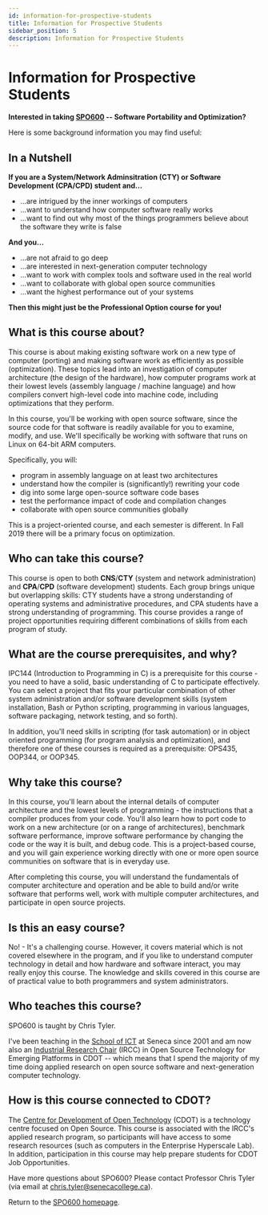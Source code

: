 ```yaml
---
id: information-for-prospective-students
title: Information for Prospective Students
sidebar_position: 5
description: Information for Prospective Students
---
```


# Information for Prospective Students

**Interested in taking [SPO600](../landing-page.md) -- Software Portability and Optimization?**

Here is some background information you may find useful:

## In a Nutshell

**If you are a System/Network Adminsitration (CTY) or Software Development (CPA/CPD) student and...**

- ...are intrigued by the inner workings of computers
- ...want to understand how computer software really works
- ...want to find out why most of the things programmers believe about the software they write is false

**And you...**

- ...are not afraid to go deep
- ...are interested in next-generation computer technology
- ...want to work with complex tools and software used in the real world
- ...want to collaborate with global open source communities
- ...want the highest performance out of your systems

**Then this might just be the Professional Option course for you!**

## What is this course about?

This course is about making existing software work on a new type of computer (porting) and making software work as efficiently as possible (optimization). These topics lead into an investigation of computer architecture (the design of the hardware), how computer programs work at their lowest levels (assembly language / machine language) and how compilers convert high-level code into machine code, including optimizations that they perform.

In this course, you'll be working with open source software, since the source code for that software is readily available for you to examine, modify, and use. We'll specifically be working with software that runs on Linux on 64-bit ARM computers.

Specifically, you will:

- program in assembly language on at least two architectures
- understand how the compiler is (significantly!) rewriting your code
- dig into some large open-source software code bases
- test the performance impact of code and compilation changes
- collaborate with open source communities globally

This is a project-oriented course, and each semester is different. In Fall 2019 there will be a primary focus on optimization.

## Who can take this course?

This course is open to both **CNS**/**CTY** (system and network administration) and **CPA**/**CPD** (software development) students. Each group brings unique but overlapping skills: CTY students have a strong understanding of operating systems and administrative procedures, and CPA students have a strong understanding of programming. This course provides a range of project opportunities requiring different combinations of skills from each program of study.

## What are the course prerequisites, and why?

IPC144 (Introduction to Programming in C) is a prerequisite for this course - you need to have a solid, basic understanding of C to participate effectively. You can select a project that fits your particular combination of other system administration and/or software development skills (system installation, Bash or Python scripting, programming in various languages, software packaging, network testing, and so forth).

In addition, you'll need skills in scripting (for task automation) or in object oriented programming (for program analysis and optimization), and therefore one of these courses is required as a prerequisite: OPS435, OOP344, or OOP345.

## Why take this course?

In this course, you'll learn about the internal details of computer architecture and the lowest levels of programming - the instructions that a compiler produces from your code. You'll also learn how to port code to work on a new architecture (or on a range of architectures), benchmark software performance, improve software performance by changing the code or the way it is built, and debug code. This is a project-based course, and you will gain experience working directly with one or more open source communities on software that is in everyday use.

After completing this course, you will understand the fundamentals of computer architecture and operation and be able to build and/or write software that performs well, work with multiple computer architectures, and participate in open source projects.

## Is this an easy course?

No! - It's a challenging course. However, it covers material which is not covered elsewhere in the program, and if you like to understand computer technology in detail and how hardware and software interact, you may really enjoy this course. The knowledge and skills covered in this course are of practical value to both programmers and system administrators.

## Who teaches this course?

SPO600 is taught by Chris Tyler.

I've been teaching in the [School of ICT](http://ict.senecacollege.ca/) at Seneca since 2001 and am now also an [Industrial Research Chair](http://www.nserc-crsng.gc.ca/Professors-Professeurs/RPP-PP/IRCC-CRIC_eng.asp) (IRCC) in Open Source Technology for Emerging Platforms in CDOT -- which means that I spend the majority of my time doing applied research on open source software and next-generation computer technology.

## How is this course connected to CDOT?

The [Centre for Development of Open Technology](http://cdot.senecacollege.ca/) (CDOT) is a technology centre focused on Open Source. This course is associated with the IRCC's applied research program, so participants will have access to some research resources (such as computers in the Enterprise Hyperscale Lab). In addition, participation in this course may help prepare students for CDOT Job Opportunities.

Have more questions about SPO600?
Please contact Professor Chris Tyler (via email at chris.tyler@senecacollege.ca).

Return to the [SPO600 homepage](../landing-page.md).
